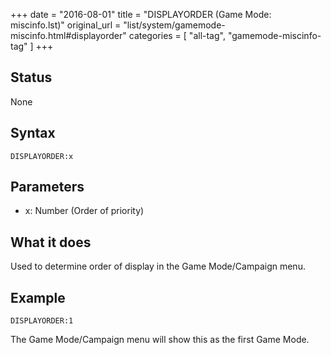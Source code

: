 +++
date = "2016-08-01"
title = "DISPLAYORDER (Game Mode: miscinfo.lst)"
original_url = "list/system/gamemode-miscinfo.html#displayorder"
categories = [ "all-tag", "gamemode-miscinfo-tag" ]
+++

## Status

None

## Syntax

`DISPLAYORDER:x`

## Parameters

-   x: Number (Order of priority)



What it does
------------

Used to determine order of display in the Game Mode/Campaign menu.

Example
-------

`DISPLAYORDER:1`

The Game Mode/Campaign menu will show this as the first Game Mode.

